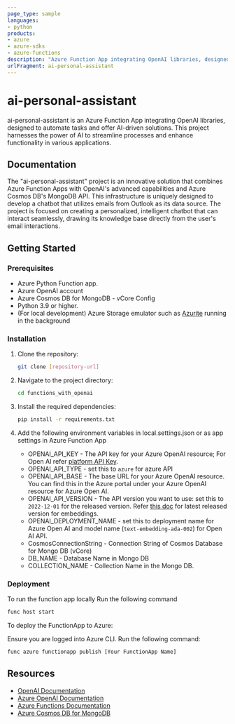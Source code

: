 ```yaml
---
page_type: sample
languages: 
- python
products: 
- azure
- azure-sdks
- azure-functions
description: "Azure Function App integrating OpenAI libraries, designed to automate tasks and offer AI-driven solutions"
urlFragment: ai-personal-assistant
---
```


# ai-personal-assistant

ai-personal-assistant is an Azure Function App integrating OpenAI libraries, designed to automate tasks and offer AI-driven solutions. This project harnesses the power of AI to streamline processes and enhance functionality in various applications.

## Documentation

The "ai-personal-assistant" project is an innovative solution that combines Azure Function Apps with OpenAI's advanced capabilities and Azure Cosmos DB's MongoDB API. This infrastructure is uniquely designed to develop a chatbot that utilizes emails from Outlook as its data source. The project is focused on creating a personalized, intelligent chatbot that can interact seamlessly, drawing its knowledge base directly from the user's email interactions.

## Getting Started

### Prerequisites

- Azure Python Function app.
- Azure OpenAI account
- Azure Cosmos DB for MongoDB - vCore Config
- Python 3.9 or higher.
- (For local development) Azure Storage emulator such as [Azurite](https://learn.microsoft.com/azure/storage/common/storage-use-azurite) running in the background

### Installation

1. Clone the repository:

    ``` bash
    git clone [repository-url]
    ```

1. Navigate to the project directory:

    ```bash
    cd functions_with_openai
    ```

1. Install the required dependencies:

    ``` bash
    pip install -r requirements.txt
    ```

1. Add the following environment variables in local.settings.json
or as app settings in Azure Function App
    - OPENAI_API_KEY -  The API key for your Azure OpenAI resource; For Open AI refer [platform API Key](https://platform.openai.com/api-keys).
    - OPENAI_API_TYPE - set this to `azure` for azure API
    - OPENAI_API_BASE - The base URL for your Azure OpenAI resource.  You can find this in the Azure portal under your Azure OpenAI resource for Azure Open AI.
    - OPENAI_API_VERSION - The API version you want to use: set this to `2022-12-01` for the released version. Refer [this doc](https://learn.microsoft.com/en-us/azure/ai-services/openai/reference#embeddings) for latest released version for embeddings.
    - OPENAI_DEPLOYMENT_NAME - set this to deployment name for Azure Open AI and model name (`text-embedding-ada-002`) for Open AI API.
    - CosmosConnectionString - Connection String of Cosmos Database for Mongo DB (vCore)
    - DB_NAME - Database Name in Mongo DB
    - COLLECTION_NAME - Collection Name in the Mongo DB.

### Deployment

To run the function app locally
Run the following command

```bash
func host start
```

To deploy the FunctionApp to Azure:

Ensure you are logged into Azure CLI.
Run the following command:

``` bash
func azure functionapp publish [Your FunctionApp Name]
``````

## Resources

- [OpenAI Documentation](https://openai.com/api/)
- [Azure OpenAI Documentation](https://learn.microsoft.com/en-us/azure/ai-services/openai/)
- [Azure Functions Documentation](https://docs.microsoft.com/en-us/azure/azure-functions/)
- [Azure Cosmos DB for MongoDB](https://learn.microsoft.com/en-us/azure/cosmos-db/mongodb/introduction)
